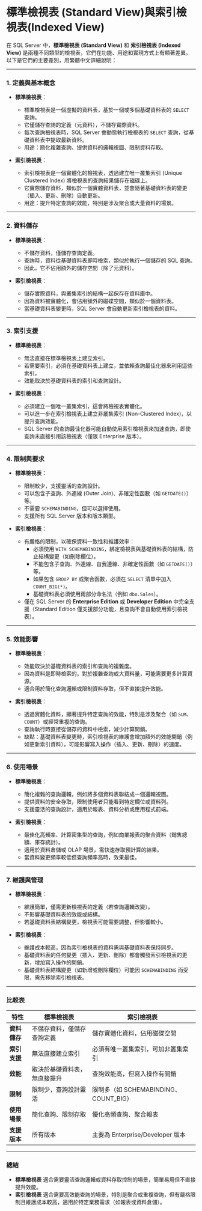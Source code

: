 # 標準檢視表 (Standard View)與索引檢視表(Indexed View)
在 SQL Server 中，**標準檢視表 (Standard View)** 和 **索引檢視表 (Indexed View)** 是兩種不同類型的檢視表，它們在功能、用途和實現方式上有顯著差異。以下是它們的主要差別，用繁體中文詳細說明：

---

### 1. **定義與基本概念**
- **標準檢視表**：
  - 標準檢視表是一個虛擬的資料表，基於一個或多個基礎資料表的 `SELECT` 查詢。
  - 它僅儲存查詢的定義（元資料），不儲存實際資料。
  - 每次查詢檢視表時，SQL Server 會動態執行檢視表的 `SELECT` 查詢，從基礎資料表中提取最新資料。
  - 用途：簡化複雜查詢、提供資料的邏輯視圖、限制資料存取。

- **索引檢視表**：
  - 索引檢視表是一個實體化的檢視表，透過建立唯一叢集索引 (Unique Clustered Index) 將檢視表的查詢結果儲存在磁碟上。
  - 它實際儲存資料，類似於一個實體資料表，並會隨著基礎資料表的變更（插入、更新、刪除）自動更新。
  - 用途：提升特定查詢的效能，特別是涉及聚合或大量資料的場景。

---

### 2. **資料儲存**
- **標準檢視表**：
  - 不儲存資料，僅儲存查詢定義。
  - 查詢時，資料從基礎資料表即時檢索，類似於執行一個儲存的 SQL 查詢。
  - 因此，它不佔用額外的儲存空間（除了元資料）。

- **索引檢視表**：
  - 儲存實際資料，與叢集索引的結構一起保存在資料庫中。
  - 因為資料被實體化，會佔用額外的磁碟空間，類似於一個資料表。
  - 當基礎資料表變更時，SQL Server 會自動更新索引檢視表的資料。

---

### 3. **索引支援**
- **標準檢視表**：
  - 無法直接在標準檢視表上建立索引。
  - 若需要索引，必須在基礎資料表上建立，並依賴查詢最佳化器來利用這些索引。
  - 效能取決於基礎資料表的索引和查詢設計。

- **索引檢視表**：
  - 必須建立一個唯一叢集索引，這會將檢視表實體化。
  - 可以進一步在索引檢視表上建立非叢集索引 (Non-Clustered Index)，以提升查詢效能。
  - SQL Server 的查詢最佳化器可能自動使用索引檢視表來加速查詢，即使查詢未直接引用該檢視表（僅限 Enterprise 版本）。

---

### 4. **限制與要求**
- **標準檢視表**：
  - 限制較少，支援靈活的查詢設計。
  - 可以包含子查詢、外連線 (Outer Join)、非確定性函數（如 `GETDATE()`）等。
  - 不需要 `SCHEMABINDING`，但可以選擇使用。
  - 支援所有 SQL Server 版本和版本類型。

- **索引檢視表**：
  - 有嚴格的限制，以確保資料一致性和維護效率：
    - 必須使用 `WITH SCHEMABINDING`，綁定檢視表與基礎資料表的結構，防止結構變更（如刪除欄位）。
    - 不能包含子查詢、外連線、自我連線、非確定性函數（如 `GETDATE()`）等。
    - 如果包含 `GROUP BY` 或聚合函數，必須在 `SELECT` 清單中加入 `COUNT_BIG(*)`。
    - 基礎資料表必須使用兩部分命名法（例如 `dbo.Sales`）。
  - 僅在 SQL Server 的 **Enterprise Edition** 或 **Developer Edition** 中完全支援（Standard Edition 僅支援部分功能，且查詢不會自動使用索引檢視表）。

---

### 5. **效能影響**
- **標準檢視表**：
  - 效能取決於基礎資料表的索引和查詢的複雜度。
  - 因為資料是即時檢索的，對於複雜查詢或大資料量，可能需要更多計算資源。
  - 適合用於簡化查詢邏輯或限制資料存取，但不直接提升效能。

- **索引檢視表**：
  - 透過實體化資料，顯著提升特定查詢的效能，特別是涉及聚合（如 `SUM`、`COUNT`）或經常重複的查詢。
  - 查詢執行時直接從儲存的資料中檢索，減少計算開銷。
  - 缺點：基礎資料表變更時，索引檢視表的維護會增加額外的效能開銷（例如更新索引資料），可能影響寫入操作（插入、更新、刪除）的速度。

---

### 6. **使用場景**
- **標準檢視表**：
  - 簡化複雜的查詢邏輯，例如將多個資料表聯結成一個邏輯視圖。
  - 提供資料的安全存取，限制使用者只能看到特定欄位或資料列。
  - 支援靈活的查詢設計，適用於報表、資料分析或應用程式前端。

- **索引檢視表**：
  - 最佳化高頻率、計算密集型的查詢，例如商業報表的聚合資料（銷售總額、庫存統計）。
  - 適用於資料倉儲或 OLAP 場景，需快速存取預計算的結果。
  - 當資料變更頻率較低但查詢頻率高時，效果最佳。

---

### 7. **維護與管理**
- **標準檢視表**：
  - 維護簡單，僅需更新檢視表的定義（若查詢邏輯改變）。
  - 不影響基礎資料表的效能或結構。
  - 若基礎資料表結構變更，檢視表可能需要調整，但影響較小。

- **索引檢視表**：
  - 維護成本較高，因為索引檢視表的資料需與基礎資料表保持同步。
  - 基礎資料表的任何變更（插入、更新、刪除）都會觸發索引檢視表的更新，增加寫入操作的開銷。
  - 基礎資料表結構變更（如新增或刪除欄位）可能因 `SCHEMABINDING` 而受限，需先移除索引檢視表。

---

### 比較表
| 特性                | 標準檢視表                          | 索引檢視表                          |
|---------------------|-------------------------------------|-------------------------------------|
| **資料儲存**        | 不儲存資料，僅儲存查詢定義         | 儲存實體化資料，佔用磁碟空間       |
| **索引支援**        | 無法直接建立索引                   | 必須有唯一叢集索引，可加非叢集索引 |
| **效能**            | 取決於基礎資料表，無直接提升       | 查詢效能高，但寫入操作有開銷       |
| **限制**            | 限制少，查詢設計靈活               | 限制多（如 SCHEMABINDING、COUNT_BIG）|
| **使用場景**        | 簡化查詢、限制存取                 | 優化高頻查詢、聚合報表             |
| **支援版本**        | 所有版本                           | 主要為 Enterprise/Developer 版本    |

---

### 總結
- **標準檢視表** 適合需要靈活查詢邏輯或資料存取控制的場景，簡單易用但不直接提升效能。
- **索引檢視表** 適合需要高效能查詢的場景，特別是聚合或重複查詢，但有嚴格限制且維護成本較高，適用於特定業務需求（如報表或資料倉儲）。
